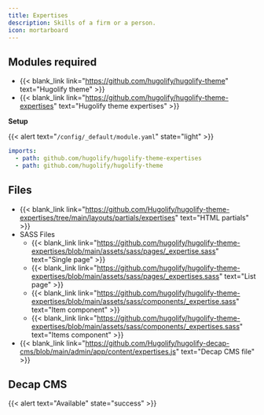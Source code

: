 ```yaml
---
title: Expertises
description: Skills of a firm or a person.
icon: mortarboard
---
```


## Modules required

- {{< blank_link link="https://github.com/hugolify/hugolify-theme" text="Hugolify theme" >}}
- {{< blank_link link="https://github.com/hugolify/hugolify-theme-expertises" text="Hugolify theme expertises" >}}

**Setup**

{{< alert text="`/config/_default/module.yaml`" state="light" >}}

```yml
imports:
  - path: github.com/hugolify/hugolify-theme-expertises
  - path: github.com/hugolify/hugolify-theme
```

## Files

- {{< blank_link link="https://github.com/Hugolify/hugolify-theme-expertises/tree/main/layouts/partials/expertises" text="HTML partials" >}}
- SASS Files
  - {{< blank_link link="https://github.com/hugolify/hugolify-theme-expertises/blob/main/assets/sass/pages/_expertise.sass" text="Single page" >}}
  - {{< blank_link link="https://github.com/hugolify/hugolify-theme-expertises/blob/main/assets/sass/pages/_expertises.sass" text="List page" >}}
  - {{< blank_link link="https://github.com/hugolify/hugolify-theme-expertises/blob/main/assets/sass/components/_expertise.sass" text="Item component" >}}
  - {{< blank_link link="https://github.com/hugolify/hugolify-theme-expertises/blob/main/assets/sass/components/_expertises.sass" text="Items component" >}}
- {{< blank_link link="https://github.com/Hugolify/hugolify-decap-cms/blob/main/admin/app/content/expertises.js" text="Decap CMS file" >}}

## Decap CMS

{{< alert text="Available" state="success" >}}
